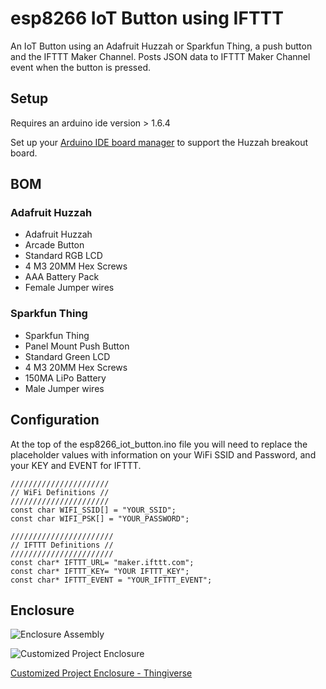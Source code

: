 # esp8266 IoT Button using IFTTT
An IoT Button using an Adafruit Huzzah or Sparkfun Thing, a push button and the IFTTT Maker Channel.  Posts JSON data to IFTTT Maker Channel event when the button is pressed.

## Setup
Requires an arduino ide version > 1.6.4

Set up your [Arduino IDE board manager](https://learn.adafruit.com/adafruit-huzzah-esp8266-breakout/using-arduino-ide)  to support the Huzzah breakout board.

## BOM

### Adafruit Huzzah

* Adafruit Huzzah
* Arcade Button
* Standard RGB LCD
* 4 M3 20MM Hex Screws
* AAA Battery Pack
* Female Jumper wires

### Sparkfun Thing

* Sparkfun Thing
* Panel Mount Push Button
* Standard Green LCD
* 4 M3 20MM Hex Screws
* 150MA LiPo Battery
* Male Jumper wires

## Configuration

At the top of the esp8266_iot_button.ino file you will need to replace the placeholder values with information on your WiFi SSID and Password, and your KEY and EVENT for IFTTT.

    //////////////////////
    // WiFi Definitions //
    //////////////////////
    const char WIFI_SSID[] = "YOUR_SSID";
    const char WIFI_PSK[] = "YOUR_PASSWORD";

    ///////////////////////
    // IFTTT Definitions //
    ///////////////////////
    const char* IFTTT_URL= "maker.ifttt.com";
    const char* IFTTT_KEY= "YOUR IFTTT_KEY";
    const char* IFTTT_EVENT = "YOUR_IFTTT_EVENT";

## Enclosure
![Enclosure Assembly](http://garthvh.com/assets/img/esp8266/button_assembly.jpg "Enclosure Assembly")

![Customized  Project Enclosure](http://garthvh.com/assets/img/esp8266/button_enclosure_green.jpg "Customized Project Enclosure")

[Customized Project Enclosure - Thingiverse](http://www.thingiverse.com/thing:941755)
